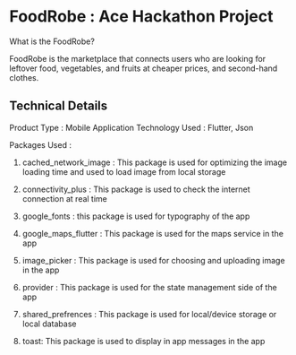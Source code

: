 # FoodRobe : Ace Hackathon Project
What is the FoodRobe? 

FoodRobe is the marketplace that connects users who are looking for leftover food, vegetables, and fruits at cheaper prices, and second-hand clothes. 



## Technical Details

Product Type :  Mobile Application
Technology Used : Flutter, Json

Packages Used : 

1. cached_network_image : This package is used for optimizing the image loading time and used to load image from local storage

2. connectivity_plus : This package is used to check the internet connection at real time
3. google_fonts : this package is used for typography of the app
4. google_maps_flutter :  This package is used for the maps service in the app 
5. image_picker :  This package is used  for choosing and uploading image in the app
6. provider :  This package is used for the state management side of the app
7. shared_prefrences : This package is used for local/device storage or local database
8. toast:  This package is used to display in app messages in the app
